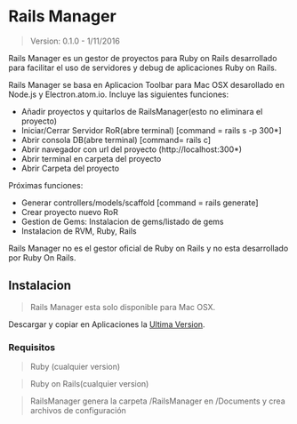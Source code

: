 # Rails Manager

> Version: 0.1.0 - 1/11/2016

Rails Manager es un gestor de proyectos para Ruby on Rails desarrollado para facilitar el uso de servidores y debug de aplicaciones Ruby on Rails.

Rails Manager se basa en Aplicacion Toolbar para Mac OSX desarollado en Node.js y Electron.atom.io.
Incluye las siguientes funciones:

  - Añadir proyectos y quitarlos de RailsManager(esto no eliminara el proyecto)
  - Iniciar/Cerrar Servidor RoR(abre terminal) [command = rails s -p 300*]
  - Abrir consola DB(abre terminal) [command= rails c]
  - Abrir navegador con url del proyecto (http://localhost:300*)
  - Abrir terminal en carpeta del proyecto
  - Abrir Carpeta del proyecto

Próximas funciones:
  - Generar controllers/models/scaffold [command = rails generate]
  - Crear proyecto nuevo RoR
  - Gestion de Gems: Instalacion de gems/listado de gems
  - Instalacion de RVM, Ruby, Rails

Rails Manager no es el gestor oficial de Ruby on Rails y no esta desarrollado por Ruby On Rails.
## Instalacion

> Rails Manager esta solo disponible para Mac OSX.

Descargar y copiar en Aplicaciones la [Ultima Version](https://github.com/kloppzRailsManager/tree/master/build).

### Requisitos
>Ruby (cualquier version)

>Ruby on Rails(cualquier version)


> RailsManager genera la carpeta /RailsManager en /Documents y crea archivos de configuración 













